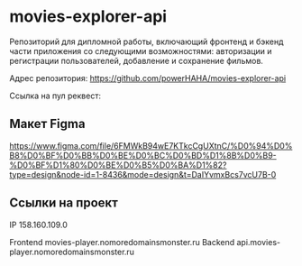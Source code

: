 # movies-explorer-api
Репозиторий для дипломной работы, включающий фронтенд и бэкенд части приложения со следующими возможностями: авторизации и регистрации пользователей, добавление и сохранение фильмов.

Адрес репозитория: https://github.com/powerHAHA/movies-explorer-api

Ссылка на пул реквест: 

## Макет Figma
https://www.figma.com/file/6FMWkB94wE7KTkcCgUXtnC/%D0%94%D0%B8%D0%BF%D0%BB%D0%BE%D0%BC%D0%BD%D1%8B%D0%B9-%D0%BF%D1%80%D0%BE%D0%B5%D0%BA%D1%82?type=design&node-id=1-8436&mode=design&t=DaIYvmxBcs7vcU7B-0

## Ссылки на проект

IP 158.160.109.0

Frontend movies-player.nomoredomainsmonster.ru
Backend api.movies-player.nomoredomainsmonster.ru
